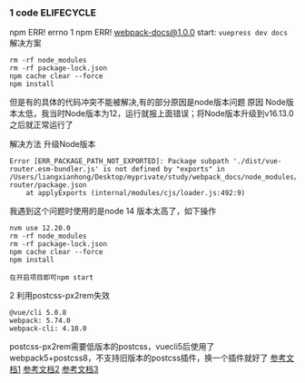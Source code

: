 ### 1 code ELIFECYCLE
npm ERR! errno 1
npm ERR! webpack-docs@1.0.0 start: `vuepress dev docs`
解决方案
```
rm -rf node_modules
rm -rf package-lock.json
npm cache clear --force
npm install
```
但是有的具体的代码冲突不能被解决,有的部分原因是node版本问题
原因
Node版本太低，我当时Node版本为12，运行就报上面错误；将Node版本升级到v16.13.0之后就正常运行了

解决方法
升级Node版本
```
Error [ERR_PACKAGE_PATH_NOT_EXPORTED]: Package subpath './dist/vue-router.esm-bundler.js' is not defined by "exports" in /Users/liangxianhong/Desktop/myprivate/study/webpack_docs/node_modules/vue-router/package.json
    at applyExports (internal/modules/cjs/loader.js:492:9)
```
我遇到这个问题时使用的是node 14  版本太高了，如下操作
```
nvm use 12.20.0
rm -rf node_modules
rm -rf package-lock.json
npm cache clear --force
npm install

在开启项目即可npm start
```


2 利用postcss-px2rem失效
```
@vue/cli 5.0.8
webpack: 5.74.0
webpack-cli: 4.10.0

```
postcss-px2rem需要低版本的postcss，vuecli5后使用了webpack5+postcss8，不支持旧版本的postcss插件，换一个插件就好了
[参考文档1](https://www.zhihu.com/question/522850323)
[参考文档2](https://blog.csdn.net/CSTGShaGuo/article/details/123141613)
[参考文档3](https://blog.csdn.net/CSTGShaGuo/article/details/123141613)
